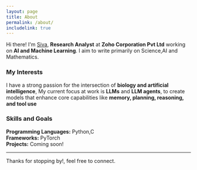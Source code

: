 ```yaml
---
layout: page
title: About
permalink: /about/
includelink: true
---
```

Hi there! I'm [Siva](www.linkedin.com/in/sivarama-krishnan-57a247176), **Research Analyst** at **Zoho Corporation Pvt Ltd** working on **AI and Machine Learning**. I aim to write primarily on Science,AI and Mathematics.  

### My Interests
I have a strong passion for the intersection of **biology and artificial intelligence**, My current focus at work is **LLMs** and **LLM agents**, to create models that enhance core capabilities like **memory, planning, reasoning, and tool use** 

### Skills and Goals
**Programming Languages:**  Python,C<br>
**Frameworks:**  PyTorch<br>
**Projects:**  Coming soon!<br>

---
Thanks for stopping by!, feel free to connect. 
